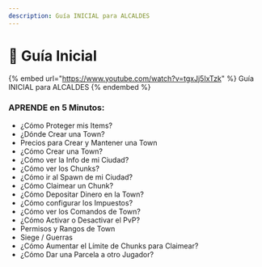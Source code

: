 ```yaml
---
description: Guía INICIAL para ALCALDES
---
```


# 🧱 Guía Inicial

{% embed url="https://www.youtube.com/watch?v=tgxJj5IxTzk" %}
Guía INICIAL para ALCALDES
{% endembed %}

### APRENDE en 5 Minutos:

* ¿Cómo Proteger mis Items?&#x20;
* ¿Dónde Crear una Town?&#x20;
* Precios para Crear y Mantener una Town&#x20;
* ¿Cómo Crear una Town?&#x20;
* ¿Cómo ver la Info de mi Ciudad?&#x20;
* ¿Cómo ver los Chunks?&#x20;
* ¿Cómo ir al Spawn de mi Ciudad?&#x20;
* ¿Cómo Claimear un Chunk?&#x20;
* ¿Cómo Depositar Dinero en la Town?&#x20;
* ¿Cómo configurar los Impuestos?&#x20;
* ¿Cómo ver los Comandos de Town?&#x20;
* ¿Cómo Activar o Desactivar el PvP?&#x20;
* Permisos y Rangos de Town&#x20;
* Siege / Guerras&#x20;
* ¿Cómo Aumentar el Límite de Chunks para Claimear?&#x20;
* ¿Cómo Dar una Parcela a otro Jugador?
